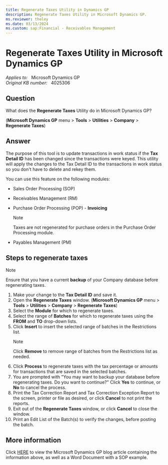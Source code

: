 ```yaml
---
title: Regenerate Taxes Utility in Dynamics GP
description: Regenerate Taxes Utility in Microsoft Dynamics GP.
ms.reviewer: theley
ms.date: 03/13/2024
ms.custom: sap:Financial - Receivables Management
---
```

# Regenerate Taxes Utility in Microsoft Dynamics GP

_Applies to:_ &nbsp; Microsoft Dynamics GP  
_Original KB number:_ &nbsp; 4025306

## Question

What does the **Regenerate Taxes** Utility do in Microsoft Dynamics GP?

(**Microsoft Dynamics GP** menu > **Tools** > **Utilities** > **Company** > **Regenerate Taxes**)

## Answer

The purpose of this tool is to update transactions in work status if the **Tax Detail ID** has been changed since the transactions were keyed. This utility will apply the changes to the Tax Detail ID to the transactions in work status so you don't have to delete and rekey them.

You can use this feature on the following modules:

- Sales Order Processing (SOP)
- Receivables Management (RM)
- Purchase Order Processing (POP) - **Invoicing**

    > [!NOTE]
    > Taxes are not regenerated for purchase orders in the Purchase Order Processing module.
- Payables Management (PM)

## Steps to regenerate taxes

> [!NOTE]
> Ensure that you have a current **backup** of your Company database before regenerating taxes.

1. Make your change to the **Tax Detail ID** and save it.
2. Open the **Regenerate Taxes** window. (**Microsoft Dynamics GP** menu > **Tools** > **Utilities** > **Company** > **Regenerate Taxes**)
3. Select the **Module** for which to regenerate taxes.
4. Select the range of **Batches** for which to regenerate taxes using the **FROM** and **TO** drop-down lists.
5. Click **Insert** to insert the selected range of batches in the Restrictions list.
    > [!NOTE]
    > Click **Remove** to remove range of batches from the Restrictions list as needed.
6. Click **Process** to regenerate taxes with the tax percentage or amounts for transactions that are saved in the selected batches.
7. You are prompted with "You may want to backup your database before regenerating taxes. Do you want to continue?" Click **Yes** to continue, or **No** to cancel the process.
8. Print the Tax Correction Report and Tax Correction Exception Report to the screen, printer or file as desired, or click **Cancel** to not print the reports.
9. Exit out of the **Regenerate Taxes** window, or click **Cancel** to close the window.
10. Print an Edit List of the Batch(s) to verify the changes, before posting the batch.  

## More information

Click [HERE](https://community.dynamics.com/blogs/) to view the Microsoft Dynamics GP blog article containing the information above, as well as a Word Document with a SOP example.
